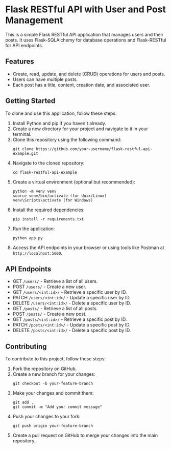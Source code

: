# Flask RESTful API with User and Post Management

This is a simple Flask RESTful API application that manages users and their posts. It uses Flask-SQLAlchemy for database operations and Flask-RESTful for API endpoints.

## Features

- Create, read, update, and delete (CRUD) operations for users and posts.
- Users can have multiple posts.
- Each post has a title, content, creation date, and associated user.

## Getting Started

To clone and use this application, follow these steps:

1. Install Python and pip if you haven't already.
2. Create a new directory for your project and navigate to it in your terminal.
3. Clone this repository using the following command:
   ```
   git clone https://github.com/your-username/flask-restful-api-example.git
   ```
4. Navigate to the cloned repository:
   ```
   cd flask-restful-api-example
   ```
5. Create a virtual environment (optional but recommended):
   ```
   python -m venv venv
   source venv/bin/activate (for Unix/Linux)
   venv\Scripts\activate (for Windows)
   ```
6. Install the required dependencies:
   ```
   pip install -r requirements.txt
   ```
7. Run the application:
   ```
   python app.py
   ```
8. Access the API endpoints in your browser or using tools like Postman at `http://localhost:5000`.

## API Endpoints

- GET `/users/` - Retrieve a list of all users.
- POST `/users/` - Create a new user.
- GET `/users/<int:id>/` - Retrieve a specific user by ID.
- PATCH `/users/<int:id>/` - Update a specific user by ID.
- DELETE `/users/<int:id>/` - Delete a specific user by ID.
- GET `/posts/` - Retrieve a list of all posts.
- POST `/posts/` - Create a new post.
- GET `/posts/<int:id>/` - Retrieve a specific post by ID.
- PATCH `/posts/<int:id>/` - Update a specific post by ID.
- DELETE `/posts/<int:id>/` - Delete a specific post by ID.

## Contributing

To contribute to this project, follow these steps:

1. Fork the repository on GitHub.
2. Create a new branch for your changes:
   ```
   git checkout -b your-feature-branch
   ```
3. Make your changes and commit them:
   ```
   git add .
   git commit -m "Add your commit message"
   ```
4. Push your changes to your fork:
   ```
   git push origin your-feature-branch
   ```
5. Create a pull request on GitHub to merge your changes into the main repository.
